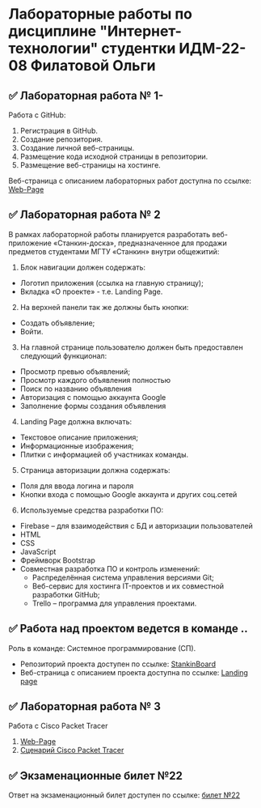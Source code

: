 # Лабораторные работы по дисциплине "Интернет-технологии" студентки ИДМ-22-08 Филатовой Ольги

## ✅ Лабораторная работа № 1-

Работа с GitHub: 
1. Регистрация в GitHub.
2. Создание репозитория.
3. Создание личной веб-страницы.
4. Размещение кода исходной страницы в репозитории.
5. Размещение веб-страницы на хостинге.

Веб-страница с описанием лабораторных работ доступна по ссылке: [Web-Page](https://olfil.github.io/)

## ✅ Лабораторная работа № 2

В рамках лабораторной работы планируется разработать веб-приложение «Станкин-доска», предназначенное для продажи предметов студентами МГТУ «Станкин» внутри общежитий:
1. Блок навигации должен содержать:
  * Логотип приложения (ссылка на главную страницу);
  * Вкладка «О проекте» - т.е. Landing Page.
2. На верхней панели так же должны быть кнопки:
  * Создать объявление;
  * Войти.
3. На главной странице пользователю должен быть предоставлен следующий функционал:
  * Просмотр превью объявлений;
  * Просмотр каждого объявления полностью
  * Поиск по названию объявления
  * Авторизация с помощью аккаунта Google
  * Заполнение формы создания объявления

4. Landing Page должна включать:
* Текстовое описание приложения;
* Информационные изображения;
* Плитки с информацией об участниках команды.

5. Страница авторизации должна содержать:
* Поля для ввода логина и пароля
* Кнопки входа с помощью Google аккаунта и других соц.сетей

6. Используемые средства разработки ПО:
* Firebase – для взаимодействия с БД и авторизации пользователей
* HTML
* CSS
* JavaScript
* Фреймворк Bootstrap
* Совместная разработка ПО и контроль изменений:
  + Распределённая система управления версиями Git;
  + Веб-сервис для хостинга IT-проектов и их совместной разработки GitHub;
  + Trello – программа для управления проектами.

## ✅ Работа над проектом ведется в команде ..
Роль в команде: Системное программирование (СП).
* Репозиторий проекта доступен по ссылке: [StankinBoard](https://github.com/OlFil/StankinBoard)
* Веб-страница с описанием проекта доступна по ссылке: [Landing page](https://)

## ✅ Лабораторная работа № 3
Работа с Cisco Packet Tracer
1. [Web-Page](https://olfil.github.io/#Lab3)
2. [Сценарий Cisco Packet Tracer](src/Lab3.pkt)

## ✅ Экзаменационные билет №22

Ответ на экзаменационный билет доступен по ссылке:
[билет №22](https://github.com/stankin/inet-2022/wiki/exam22)
